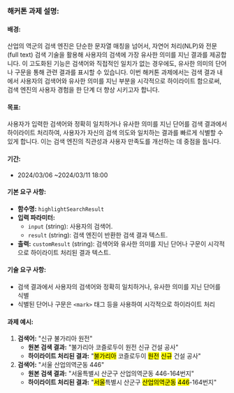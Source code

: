 ### 해커톤 과제 설명:
#### 배경:
산업의 역군의 검색 엔진은 단순한 문자열 매칭을 넘어서, 자연어 처리(NLP)와 전문(full text) 검색 기술을 활용해 사용자의 검색에 가장 유사한 의미를 지닌 결과를 제공합니다. 이 고도화된 기능은 검색어와 직접적인 일치가 없는 경우에도, 유사한 의미의 단어나 구문을 통해 관련 결과를 표시할 수 있습니다. 이번 해커톤 과제에서는 검색 결과 내에서 사용자의 검색어와 유사한 의미를 지닌 부분을 시각적으로 하이라이트 함으로써, 검색 엔진의 사용자 경험을 한 단계 더 향상 시키고자 합니다.
#### 목표:
사용자가 입력한 검색어와 정확히 일치하거나 유사한 의미를 지닌 단어를 검색 결과에서 하이라이트 처리하여, 사용자가 자신의 검색 의도와 일치하는 결과를 빠르게 식별할 수 있게 합니다. 이는 검색 엔진의 직관성과 사용자 만족도를 개선하는 데 중점을 둡니다.
#### 기간:
- 2024/03/06 ~2024/03/11 18:00
#### 기본 요구 사항:
- **함수명:** `highlightSearchResult`
- **입력 파라미터:**
    - `input` (string): 사용자의 검색어.
    - `result` (string): 검색 엔진이 반환한 검색 결과 텍스트.
- **출력:** `customResult` (string): 검색어와 유사한 의미를 지닌 단어나 구문이 시각적으로 하이라이트 처리된 결과 텍스트.
#### 기술 요구 사항:
- 검색 결과에서 사용자의 검색어와 정확히 일치하거나, 유사한 의미를 지닌 단어를 식별
- 식별된 단어나 구문은 `<mark>` 태그 등을 사용하여 시각적으로 하이라이트 처리
#### 과제 예시:
1. **검색어:** "신규 불가리아 원전"    
    - **원본 검색 결과:** "불가리아 코즐로두이 원전 신규 건설 공사"
    - **하이라이트 처리된 결과:** "<mark>불가리아</mark> 코즐로두이 <mark>원전</mark> <mark>신규</mark> 건설 공사"
2. **검색어:** "서울 산업의역군동 446"
    - **원본 검색 결과:** "서울특별시 산군구 산업의역군동 446-164번지"
    - **하이라이트 처리된 결과:** "<mark>서울</mark>특별시 산군구 <mark>산업의역군동</mark> <mark>446</mark>-164번지"
